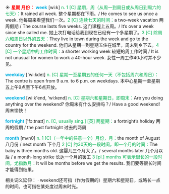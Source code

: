 ☀ <font color="red">**星期 月份：**</font>
<font color="sky blue">**week**</font> [wi:k] 
<font color="#00b050">n. 1 [C] 星期，周（从周一到周日或从周日到周六的七天）：</font>It rained all week. 整个星期都在下雨。/ He comes to see us once a week. 他每周来看望我们一次。<font color="#00b050">2 [C] 连续七天的时间：</font>a two-week vacation 两周假期 / The course lasts five weeks. 这门课程上五周。/ It’s over a week since she called me. 她上次打电话给我到现在已经有一个多星期了。<font color="#00b050">3 [C] 除周六和周日以外的五天：</font>They live in town during the week and go to the country for the weekend. 他们从星期一到星期五住在城里，周末到乡下去。<font color="#00b050">4 [C] 一个星期中的工作时间：</font>a shorter working week 较短的周工作时间 / It is not unusual for women to work a 40-hour week. 女性一周工作40小时并不少见。

<font color="sky blue">**weekday**</font> ['wi:kdeɪ] 
<font color="#00b050">n. [C] 星期一至星期五的任何一天（不包括周六和周日）：</font>The centre is open from 9 a.m. to 6 p.m. on weekdays. 本中心星期一至星期五上午9点至下午6点开放。

<font color="sky blue">**weekend**</font> [wi:k'end, 'wi:kend] 
<font color="#00b050">n. [C] 星期六和星期日，即周末：</font>Are you doing anything over the weekend? 你周末有什么安排吗？/ Have a good weekend! 周末愉快！

<font color="sky blue">**fortnight**</font> ['fɔ:tnaɪt] 
<font color="#00b050">n. [C, usually sing.] [英] 两星期：</font>a fortnight’s holiday 两周的假期 / the past fortnight 过去的两周

<font color="sky blue">**month**</font> [mʌnθ] 
<font color="#00b050">n. 1 [C]（一年中的任意一个）月份，月：</font>the month of August 八月份 / next month 下个月 <font color="#00b050">2 [C] 约30天的一段时间，即一个月的时间：</font>The baby is three months old. 这婴儿三个月大了。/ several months later 几个月以后 / a month-long strike 长达一个月的罢工 <font color="#00b050">3 [pl.] months 可表示很长的一段时间，尤指数月：</font>It will be months before we get the results. 我们要等很长时间才能得到结果。

相关词义延伸：
· weekend还可指（作为假期的）星期六和星期日，或略长一点的时间。也可指在某处度过周末时光。
